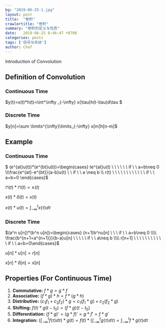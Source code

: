 ```yaml
---
bg: "2019-06-25-1.jpg"
layout: post
title:  "卷积"
crawlertitle: "卷积"
summary: "卷积的定义与性质"
date:   2019-06-25 8:46:47 +0700
categories: posts
tags: ['信号与系统']
author: Chaf
---
```


Introduction of Convolution

## Definition of Convolution

### Continuous Time

$y(t)=x(t)*h(t)=\int^\infty _{-\infty} x(\tau)h(t-\tau)d\tau  $ 

###  Discrete Time

$y[n]=\sum \limits^{\infty}\limits_{-\infty} x[m]h[n-m]$ 

## Example

### Continuous Time

$ (e^{at}u(t))*(e^{bt}u(t))=\begin{cases} te^{at}u(t)  \ \ \ \ \ \ if \ \ a=b\neq 0  \\\\\frac{e^{at}-e^{bt}}{a-b}u(t) \ \ if \ \ a \neq b \\\\ r(t) \ \ \ \ \  \ \ \ \ \ \ \ if \ \ a=b=0 \end{cases}$

$\sqcap(t)*\sqcap(t)=\wedge(t)$

$x(t)*\delta(t)=x(t)$

$x(t)*u(t)=\int^{t}_{-\infty} x(\tau)d\tau$

###  Discrete Time

$(a^n u[n])*(b^n u[n])=\begin{cases} (n+1)b^nu[n] \ \ \ if \ \ a=b\neq 0 \\\\ \frac{b^{n+1=a^{n+1}}}{b-a}u[n] \ \ \ \ \ if \ \ a\neq b \\\\ r[n+1] \ \ \ \ \ \ \ \ \ \ \ if \ \ a=b=0\end{cases}$

$u[n]*u[n]=r[n]$

$x[n]*\delta[n]=x[n]$

## Properties (For Continuous Time)

1. **Commutative:** $f\ast g=g\ast f$
2. **Associative:** $(f \ast g) \ast h=f \ast (g \ast h)$
3. **Distributive:** $(c_1f_1+c_2f_2)\ast g=c_1(f_1 \ast g)+c_2(f_2 \ast g)$
4. **Shifting:** $f(t)\ast g(t-t_0)=(f \ast g)(t-t_0)$
5. **Differentiation:** $(f\ast g)'=(g \ast f)'=g \ast f'=f \ast g'$
6. **Integration:** $(\int^t_{-\infty}f(\tau)d\tau)\ast g(t)=f(t)\ast (\int^t_{-\infty}g(\tau)d\tau)=\int^t_{-\infty}f\ast g(\tau)d\tau$

